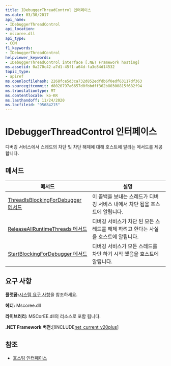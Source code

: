 ```yaml
---
title: IDebuggerThreadControl 인터페이스
ms.date: 03/30/2017
api_name:
- IDebuggerThreadControl
api_location:
- mscoree.dll
api_type:
- COM
f1_keywords:
- IDebuggerThreadControl
helpviewer_keywords:
- IDebuggerThreadControl interface [.NET Framework hosting]
ms.assetid: 0a270c42-a7d1-45f1-a64d-fa3e84d14532
topic_type:
- apiref
ms.openlocfilehash: 2268fce5d3ca732d852edfdb6f0edf63117df363
ms.sourcegitcommit: d8020797a6657d0fbbdff362b80300815f682f94
ms.translationtype: MT
ms.contentlocale: ko-KR
ms.lasthandoff: 11/24/2020
ms.locfileid: "95684215"
---
```

# <a name="idebuggerthreadcontrol-interface"></a>IDebuggerThreadControl 인터페이스

디버깅 서비스에서 스레드의 차단 및 차단 해제에 대해 호스트에 알리는 메서드를 제공 합니다.  
  
## <a name="methods"></a>메서드  
  
|메서드|설명|  
|------------|-----------------|  
|[ThreadIsBlockingForDebugger 메서드](idebuggerthreadcontrol-threadisblockingfordebugger-method.md)|이 콜백을 보내는 스레드가 디버깅 서비스 내에서 차단 됨을 호스트에 알립니다.|  
|[ReleaseAllRuntimeThreads 메서드](idebuggerthreadcontrol-releaseallruntimethreads-method.md)|디버깅 서비스가 차단 된 모든 스레드를 해제 하려고 한다는 사실을 호스트에 알립니다.|  
|[StartBlockingForDebugger 메서드](idebuggerthreadcontrol-startblockingfordebugger-method.md)|디버깅 서비스가 모든 스레드를 차단 하기 시작 했음을 호스트에 알립니다.|  
  
## <a name="requirements"></a>요구 사항  

 **플랫폼:**[시스템 요구 사항](../../get-started/system-requirements.md)을 참조하세요.  
  
 **헤더:** Mscoree.dll  
  
 **라이브러리:** MSCorEE.dll의 리소스로 포함 됩니다.  
  
 **.NET Framework 버전:**[!INCLUDE[net_current_v20plus](../../../../includes/net-current-v20plus-md.md)]  
  
## <a name="see-also"></a>참조

- [호스팅 인터페이스](hosting-interfaces.md)

